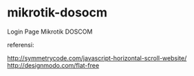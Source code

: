 mikrotik-dosocm
===============

Login Page Mikrotik DOSCOM


referensi:

http://symmetrycode.com/javascript-horizontal-scroll-website/
http://designmodo.com/flat-free
